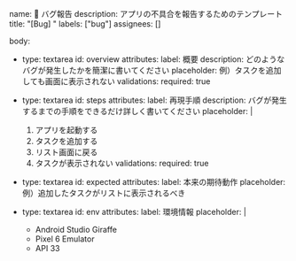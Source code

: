 name: 🐛 バグ報告
description: アプリの不具合を報告するためのテンプレート
title: "[Bug] "
labels: ["bug"]
assignees: []

body:
- type: textarea
  id: overview
  attributes:
  label: 概要
  description: どのようなバグが発生したかを簡潔に書いてください
  placeholder: 例）タスクを追加しても画面に表示されない
  validations:
  required: true

- type: textarea
  id: steps
  attributes:
  label: 再現手順
  description: バグが発生するまでの手順をできるだけ詳しく書いてください
  placeholder: |
  1. アプリを起動する
  2. タスクを追加する
  3. リスト画面に戻る
  4. タスクが表示されない
  validations:
  required: true

- type: textarea
  id: expected
  attributes:
  label: 本来の期待動作
  placeholder: 例）追加したタスクがリストに表示されるべき

- type: textarea
  id: env
  attributes:
  label: 環境情報
  placeholder: |
  - Android Studio Giraffe
  - Pixel 6 Emulator
  - API 33